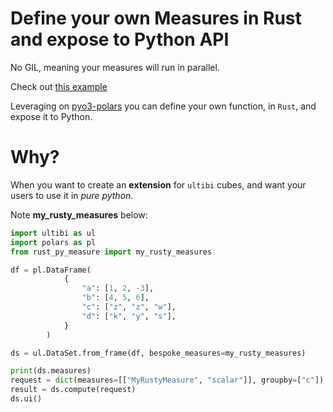 # Define your own Measures in Rust and expose to Python API

No GIL, meaning your measures will run in parallel.

Check out [this example](https://github.com/ultima-ib/ultima/tree/master/templates/rust_py_measure)

Leveraging on [pyo3-polars](https://github.com/pola-rs/pyo3-polars) you can define your own function, in `Rust`, and expose it to Python. 

# Why? 
When you want to create an **extension** for `ultibi` cubes, and want your users to use it in *pure python*.

Note **my_rusty_measures** below:

```python
import ultibi as ul
import polars as pl
from rust_py_measure import my_rusty_measures

df = pl.DataFrame(
            {
                "a": [1, 2, -3],
                "b": [4, 5, 6],
                "c": ["z", "z", "w"],
                "d": ["k", "y", "s"],
            }
        )

ds = ul.DataSet.from_frame(df, bespoke_measures=my_rusty_measures)

print(ds.measures)
request = dict(measures=[["MyRustyMeasure", "scalar"]], groupby=["c"])
result = ds.compute(request)
ds.ui()
```